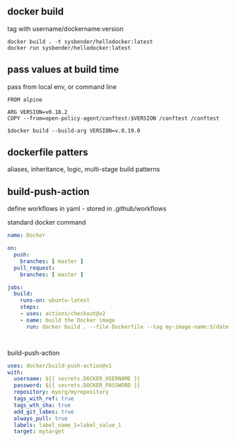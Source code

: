 ## docker build

tag with username/dockername:version
```
docker build . -t sysbender/hellodocker:latest 
docker run sysbender/hellodocker:latest
```



## pass values at build time

pass from local env, or command line

```
FROM alpine

ARG VERSION=v0.18.2
COPY --from=open-policy-agent/conftest:$VERSION /conftest /conftest

$docker build --build-arg VERSION=v.0.19.0
```

## dockerfile patters
aliases, inheritance, logic, multi-stage build patterns

## build-push-action

define workflows in yaml - stored in .github/workflows

standard docker command
```yaml
name: Docker

on:
  push:
    branches: [ master ]
  pull_request:
    branches: [ master ]

jobs:
  build:
    runs-on: ubuntu-latest
    steps:
    - uses: actions/checkout@v2
    - name: build the Docker image
      run: docker build . --file Dockerfile --tag my-image-name:$(date +%s)




```
build-push-action

```yaml
uses: docker/build-push-action@v1
with:
  username: ${{ secrets.DOCKER_USERNAME }}
  password: ${{ secrets.DOCKER_PASSWORD }}
  repository: myorg/myrepository
  tags_with_ref: true
  tags_wth_sha: true
  add_git_labes: true
  always_pull: true
  labels: label_name_1=label_value_1
  target: mytarget
  
```


